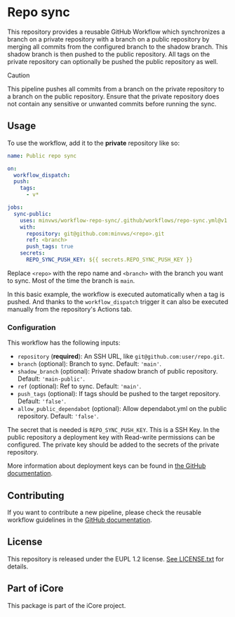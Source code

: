 # Repo sync

This repository provides a reusable GitHub Workflow which synchronizes a branch on a private repository with a branch on a public repository by merging all commits from the configured branch to the shadow branch. This shadow branch is then pushed to the public repository. All tags on the private repository can optionally be pushed the public repository as well.

> [!CAUTION]
> This pipeline pushes all commits from a branch on the private repository to a branch on the public repository.
> Ensure that the private repository does not contain any sensitive or unwanted commits before running the sync.

## Usage

To use the workflow, add it to the **private** repository like so:


```yml
name: Public repo sync

on:
  workflow_dispatch:
  push:
    tags:
      - v*

jobs:
  sync-public:
    uses: minvws/workflow-repo-sync/.github/workflows/repo-sync.yml@v1
    with:
      repository: git@github.com:minvws/<repo>.git
      ref: <branch>
      push_tags: true
    secrets:
      REPO_SYNC_PUSH_KEY: ${{ secrets.REPO_SYNC_PUSH_KEY }}
```

Replace `<repo>` with the repo name and `<branch>` with the branch you want to sync. Most of the time the branch is `main`.

In this basic example, the workflow is executed automatically when a tag is pushed. And thanks to the `workflow_dispatch` trigger it can also be executed manually from the repository's Actions tab.

### Configuration

This workflow has the following inputs:

- `repository` (**required**): An SSH URL, like `git@github.com:user/repo.git`.
- `branch` (optional): Branch to sync. Default: `'main'`.
- `shadow_branch` (optional): Private shadow branch of public repository. Default: `'main-public'`.
- `ref` (optional): Ref to sync. Default: `'main'`.
- `push_tags` (optional): If tags should be pushed to the target repository. Default: `'false'`.
- `allow_public_dependabot` (optional): Allow dependabot.yml on the public repository. Default: `'false'`.

The secret that is needed is `REPO_SYNC_PUSH_KEY`. This is a SSH Key. In the public repository a deployment key with Read-write permissions can be configured.
The private key should be added to the secrets of the private repository.

More information about deployment keys can be found in [the GitHub documentation](https://docs.github.com/en/authentication/connecting-to-github-with-ssh/managing-deploy-keys#set-up-deploy-keys).

## Contributing

If you want to contribute a new pipeline, please check the reusable workflow guidelines in the
[GitHub documentation](https://docs.github.com/en/actions/using-workflows/reusing-workflows#creating-a-reusable-workflow).

## License

This repository is released under the EUPL 1.2 license. [See LICENSE.txt](./LICENSE.txt) for details.

## Part of iCore

This package is part of the iCore project.
